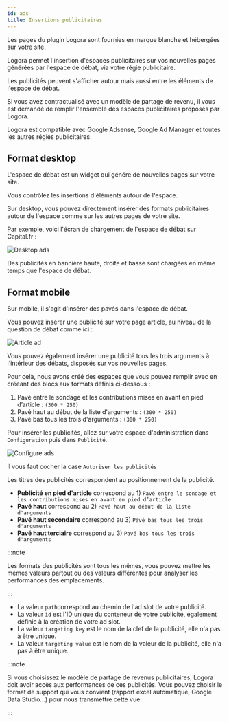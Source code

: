 ```yaml
---
id: ads
title: Insertions publicitaires
---
```


Les pages du plugin Logora sont fournies en marque blanche et hébergées sur votre site.

Logora permet l'insertion d'espaces publicitaires sur vos nouvelles pages générées par l'espace de débat, via votre régie publicitaire. 

Les publicités peuvent s'afficher autour mais aussi entre les éléments de l'espace de débat. 

Si vous avez contractualisé avec un modèle de partage de revenu, il vous est demandé de remplir l'ensemble des espaces publicitaires proposés par Logora.

Logora est compatible avec Google Adsense, Google Ad Manager et toutes les autres régies publicitaires.

## Format desktop

L'espace de débat est un widget qui génére de nouvelles pages sur votre site. 

Vous contrôlez les insertions d'éléments autour de l'espace. 

Sur desktop, vous pouvez directement insérer des formats publicitaires autour de l'espace comme sur les autres pages de votre site. 

Par exemple, voici l'écran de chargement de l'espace de débat sur Capital.fr :

![Desktop ads](/img/desktop_ads.png)

Des publicités en bannière haute, droite et basse sont chargées en même temps que l'espace de débat. 

## Format mobile

Sur mobile, il s'agit d'insérer des pavés dans l'espace de débat. 

Vous pouvez insérer une publicité sur votre page article, au niveau de la question de débat comme ici : 


![Article ad](/img/article_ad.png)

Vous pouvez également insérer une publicité tous les trois arguments à l'intérieur des débats, disposés sur vos nouvelles pages. 

Pour celà, nous avons créé des espaces que vous pouvez remplir avec en créeant des blocs aux formats définis ci-dessous : 

1) Pavé entre le sondage et les contributions mises en avant en pied d’article : `(300 * 250)`
2) Pavé haut au début de la liste d'arguments : `(300 * 250)`                        
3) Pavé bas tous les trois d'arguments : `(300 * 250)`

Pour insérer les publicités, allez sur votre espace d'administration dans `Configuration` puis dans `Publicité`.

![Configure ads](/img/configure_ads.png)

Il vous faut cocher la case `Autoriser les publicités`

Les titres des publicités correspondent au positionnement de la publicité. 

- **Publicité en pied d'article** correspond au 1) `Pavé entre le sondage et les contributions mises en avant en pied d’article`
- **Pavé haut** correspond au 2) `Pavé haut au début de la liste d'arguments`
- **Pavé haut secondaire** correspond au 3) `Pavé bas tous les trois d'arguments`
- **Pavé haut terciaire** correspond au 3) `Pavé bas tous les trois d'arguments`

:::note 

Les formats des publicités sont tous les mêmes, vous pouvez mettre les mêmes valeurs partout ou des valeurs différentes pour analyser les performances des emplacements. 

:::

- La valeur `path`correspond au chemin de l'ad slot de votre publicité.
- La valeur `id` est l'ID unique du conteneur de votre publicité, également définie à la création de votre ad slot.
- La valeur `targeting key` est le nom de la clef de la publicité, elle n'a pas à être unique.
- La valeur `targeting value` est le nom de la valeur de la publicité, elle n'a pas à être unique.

:::note 

Si vous choisissez le modèle de partage de revenus publicitaires, Logora doit avoir accès aux performances de ces publicités. 
Vous pouvez choisir le format de support qui vous convient (rapport excel automatique, Google Data Studio...) pour nous transmettre cette vue. 

:::
